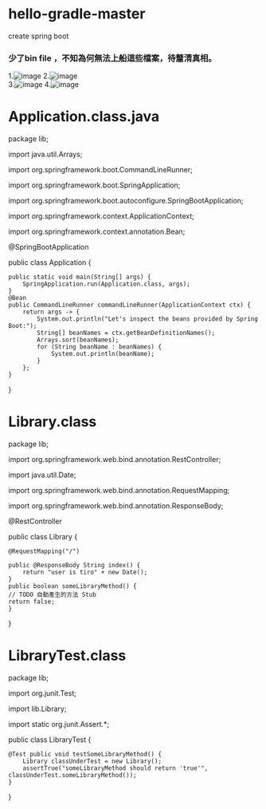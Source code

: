# hello-gradle-master
create spring boot 

### 少了bin file ，不知為何無法上船這些檔案，待釐清真相。
1.![image](https://user-images.githubusercontent.com/19975383/47081718-05af9b00-d23e-11e8-8dad-0518d6d30c65.png)
2.![image](https://user-images.githubusercontent.com/19975383/47081844-558e6200-d23e-11e8-9560-161cf6528e5b.png)             
3.![image](https://user-images.githubusercontent.com/19975383/47081943-ae5dfa80-d23e-11e8-8e43-b80798aafb99.png)
4.![image](https://user-images.githubusercontent.com/19975383/47082005-dcdbd580-d23e-11e8-9350-f9809c1e68a8.png)

# Application.class.java

package lib;

import java.util.Arrays;

import org.springframework.boot.CommandLineRunner;

import org.springframework.boot.SpringApplication;

import org.springframework.boot.autoconfigure.SpringBootApplication;

import org.springframework.context.ApplicationContext;

import org.springframework.context.annotation.Bean;



@SpringBootApplication



public class Application {


    public static void main(String[] args) {
        SpringApplication.run(Application.class, args);
    }
    @Bean
    public CommandLineRunner commandLineRunner(ApplicationContext ctx) {
        return args -> {
            System.out.println("Let's inspect the beans provided by Spring Boot:");
            String[] beanNames = ctx.getBeanDefinitionNames();
            Arrays.sort(beanNames);
            for (String beanName : beanNames) {
                System.out.println(beanName);
            }
        };
    }	
}



# Library.class

package lib;


import org.springframework.web.bind.annotation.RestController;

import java.util.Date;

import org.springframework.web.bind.annotation.RequestMapping;

import org.springframework.web.bind.annotation.ResponseBody;

@RestController



public class Library {

    @RequestMapping("/")
    
    public @ResponseBody String index() {
        return "user is tiro" + new Date();
    }
    public boolean someLibraryMethod() {
	// TODO 自動產生的方法 Stub
	return false;
	}
}



# LibraryTest.class

package lib;

import org.junit.Test;

import lib.Library;

import static org.junit.Assert.*;

public class LibraryTest {

    @Test public void testSomeLibraryMethod() {
        Library classUnderTest = new Library();
        assertTrue("someLibraryMethod should return 'true'", classUnderTest.someLibraryMethod());
    }
}
